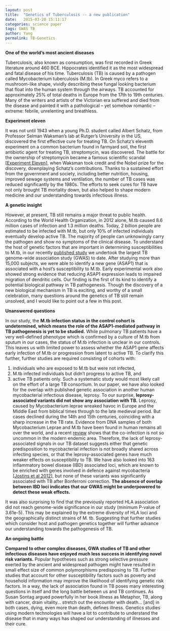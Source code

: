 ```yaml
---
layout: post
title:  "Genetics of Tuberculosis -- a new publication"
date:   2015-03-20 15:11:17
categories: science paper
tags: GWAS TB
author: Yang
permalink: TB-Genetics
---
```


**One of the world’s most ancient diseases**

Tuberculosis, also known as consumption, was first recorded in Greek literature around 460 BCE. Hippocrates identified it as the most widespread and fatal disease of his time. Tuberculosis (TB) is caused by a pathogen called Mycobacterium tuberculosis (M.tb). In Greek myco refers to a mushroom-like shape, vividly describing these fungal looking bacterium that float into the human system through the airways.
TB accounted for approximately 25% of total deaths in Europe from the 17th to 19th centuries. Many of the writers and artists of the Victorian era suffered and died from the disease and painted it with a pathological – yet somehow romantic – extreme: febrile, unrelenting and breathless.

**Experiment eleven**

It was not until 1943 when a young Ph.D. student called Albert Schatz, from Professor Selman Waksman’s lab at Rutger’s University in the US, discovered the first effective cure for treating TB. On Schatz’s eleventh experiment on a common bacterium found in farmyard soil, the first antibiotic agent for treating TB, streptomycin, was discovered. The battle for the ownership of streptomycin became a famous scientific scandal [[Experiment Eleven](http://www.amazon.co.uk/Experiment-Eleven-Betrayal-Discovery-Tuberculosis/dp/1408831066/ref=sr_1_1?s=books&ie=UTF8&qid=1426607390&sr=1-1&keywords=experiment+eleven)], when Waksman took credit and the Nobel prize for the discovery, downplaying Schatz’s contributions. Thanks to a sustained effort from the government and society, including better nutrition, housing, improved sewage systems and ventilation, the number of TB cases was reduced significantly by the 1980s. The efforts to seek cures for TB have not only brought TB mortality down, but also helped to shape modern medicine and our understanding towards infectious illness.

**A genetic insight**

However, at present, TB still remains a major threat to public health. According to the World Health Organization, in 2012 alone, M.tb caused 8.6 million cases of infection and 1.3 million deaths. Today, 2 billion people are estimated to be infected with M.tb, but only 10% of infected individuals eventually develop active TB. The majority of people can unknowingly carry the pathogen and show no symptoms of the clinical disease.
To understand the host of genetic factors that are important in determining susceptibilities to M.tb, in our recently [published study](http://www.nature.com/ng/journal/v47/n5/full/ng.3248.html) we undertook the largest TB genome-wide association study (GWAS) to date. After studying more than 15,000 subjects, we were able to identify a new gene (ASAP1) that is associated with a host’s susceptibility to M.tb. Early experimental work also showed strong evidence that reducing ASAP1 expression leads to impaired migration of dendritic cells. Our finding is the first of its kind to identify a potential biological pathway in TB pathogenesis.
Though the discovery of a new biological mechanism in TB is exciting, and worthy of a small celebration, many questions around the genetics of TB still remain unsolved, and I would like to point out a few in this post.

**Unanswered questions**

In our study, the **M.tb infection status in the control cohort is undetermined, which means the role of the ASAP1-mediated pathway in TB pathogenesis is yet to be studied.**  While pulmonary TB patients have a very well-defined phenotype which is confirmed by a culture of M.tb from sputum in our cases, the status of M.tb infection is unclear in our controls. This leaves us with limited power to assess whether the ASAP1 gene affects early infection of M.tb or progression from latent to active TB. To clarify this further, further studies are required consisting of cohorts with:
1. individuals who are exposed to M.tb but were not infected,
2. M.tb infected individuals but didn’t progress to active TB, and
3. active TB patients only.
Such a systematic study would most likely call on the effort of a large TB consortium.
In our paper, we have also looked for the overlap with published genetic association in another human mycobacterial infectious disease, leprosy. To our surprise, **leprosy-associated variants did not show any association with TB.** Leprosy, caused by Mycobacterium leprae wreaked havoc in Europe and the Middle East from biblical times through to the late medieval period. But cases declined during the 14th and 15th centuries, coinciding with a sharp increase in the TB rate. Evidence from DNA samples of both Mycobacterium Leprae and M.tb have been found in human remains all over the world, and a recent [review](http://www.omicsonline.org/co-infection-with-m-tuberculosis-and-m-leprae-case-report-and-systematic-review-2161-1068.1000118.php?aid=8255) shows that the co-infection is not so uncommon in the modern endemic area. Therefore, the lack of leprosy-associated signals in our TB dataset suggests either that genetic predisposition to mycobacterial infection is not broadly shared across infecting species, or that the leprosy-associated genes have much weaker effects on susceptibility to TB.
We have also looked into 163 inflammatory bowel disease (IBD) associated loci, which are known to be enriched with genes involved in defence against mycobacteria [[Jostins et al 2012](http://www.nature.com/nature/journal/v491/n7422/full/nature11582.html)], but none of these variants was significantly associated with TB after Bonferroni correction. **The absence of overlap between IBD loci indicates that our GWAS might be underpowered to detect these weak effects.**

It was also surprising to find that the previously reported HLA association did not reach genome-wide significance in our study (minimum P-value of 3.61e-5). This may be explained by the extreme diversity of HLA loci and the geographically distinct strains of M. tb. Suggesting that further studies which consider host and pathogen genetics together will further advance our understanding towards the pathogenesis of TB.

**An ongoing battle**

**Compared to other complex diseases, GWA studies of TB and other infectious diseases have enjoyed much less success in identifying novel risk variants.** Popular hypotheses such as strong selective pressure exerted by the ancient and widespread pathogen might have resulted in small effect size of common polymorphisms predisposing to TB. Further studies that account for other susceptibility factors such as poverty and household information may improve the likelihood of identifying genetic risk factors.
In a way, the lack of association found in TB poses many interesting questions in itself and the long battle between us and TB continues. As Susan Sontag argued powerfully in her book Illness as Metaphor, TB, along with cancer, drain vitality… stretch out the encounter with death… [and] in both cases, dying, even more than death, defines illness. Genetics studies using modern technologies will have a lot to contribute to understand the disease that in many ways has shaped our understanding of illnesses and their cure.
